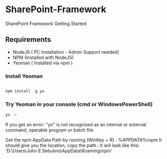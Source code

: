 # SharePoint-Framework

SharePoint Framework Getting Started

## Requirements

- NodeJS ( PC Installation - Admin Support needed)
- NPM (Installed with NodeJS)
- Yeoman ( Installed via npm )

### Install Yeoman

```js

npm install -g yo

```

### Try Yeoman in your console (cmd or WindowsPowerShell)

```cmd
yo -v
```

If you get an error: "yo" is not recognized as an internal or external command, operable program or batch file.

Get the npm AppData Path by running (WinKey + R) : %APPDATA%\npm
It should give you the location, copy the path : It will look like this: 'D:\Users\John E Sebulino\AppData\Roaming\npm'
